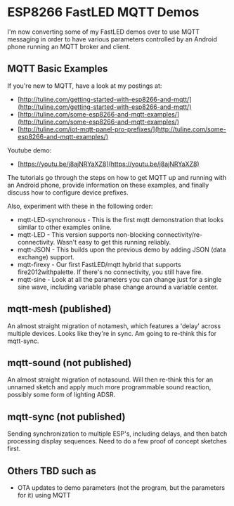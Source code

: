 # ESP8266 FastLED MQTT Demos

I'm now converting some of my FastLED demos over to use MQTT messaging in order to have various parameters controlled by an Android phone running an MQTT broker and client.

## MQTT Basic Examples

If you're new to MQTT, have a look at my postings at:

* [http://tuline.com/getting-started-with-esp8266-and-mqtt/](http://tuline.com/getting-started-with-esp8266-and-mqtt/)
* [http://tuline.com/some-esp8266-and-mqtt-examples/](http://tuline.com/some-esp8266-and-mqtt-examples/)
* [http://tuline.com/iot-mqtt-panel-pro-prefixes/](http://tuline.com/some-esp8266-and-mqtt-examples/)

Youtube demo:

* [https://youtu.be/j8ajNRYaXZ8](https://youtu.be/j8ajNRYaXZ8)


The tutorials go through the steps on how to get MQTT up and running with an Android phone, provide information on these
examples, and finally discuss how to configure device prefixes.


Also, experiment with these in the following order:

* mqtt-LED-synchronous      - This is the first mqtt demonstration that looks similar to other examples online.
* mqtt-LED 					- This version supports non-blocking connectivity/re-connectivity. Wasn't easy to get this running reliably.
* mqtt-JSON					- This builds upon the previous demo by adding JSON (data exchange) support.
* mqtt-firexy				- Our first FastLED/mqtt hybrid that supports fire2012withpalette. If there's no connectivity, you still have fire.
* mqtt-sine					- Look at all the parameters you can change just for a single sine wave, including variable phase change around a variable center.

## mqtt-mesh (published)

An almost straight migration of notamesh, which features a 'delay' across multiple devices. Looks like they're in sync. Am going to re-think this for mqtt-sync.

## mqtt-sound (not published)

An almost straight migration of notasound. Will then re-think this for an unnamed sketch and apply much more programmable sound reaction, possibly some form of lighting ADSR.

## mqtt-sync (not published)

Sending synchronization to multiple ESP's, including delays, and then batch processing display sequences. Need to do a few proof of concept sketches first.

## Others TBD such as

* OTA updates to demo parameters (not the program, but the parameters for it) using MQTT

